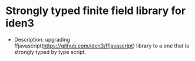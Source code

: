 # Strongly typed finite field library for iden3
- Description:
upgrading ffjavascript(https://github.com/iden3/ffjavascript) library to a one that is strongly typed by type script.

